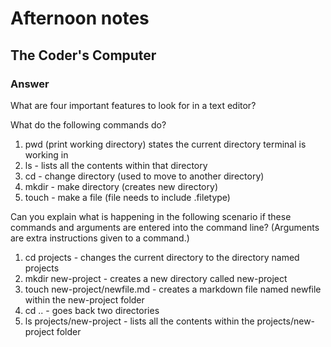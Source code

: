 # Afternoon notes
## The Coder's Computer

### Answer
What are four important features to look for in a text editor?

What do the following commands do?

1. pwd (print working directory) states the current directory terminal is working in
2. ls - lists all the contents within that directory
3. cd - change directory (used to move to another directory)
4. mkdir - make directory (creates new directory)
5. touch - make a file (file needs to include .filetype)

Can you explain what is happening in the following scenario if these commands and arguments are entered into the command line? (Arguments are extra instructions given to a command.)

1. cd projects - changes the current directory to the directory named projects
2. mkdir new-project - creates a new directory called new-project
3. touch new-project/newfile.md - creates a markdown file named newfile within the new-project folder
4. cd .. - goes back two directories
5. ls projects/new-project - lists all the contents within the projects/new-project folder
